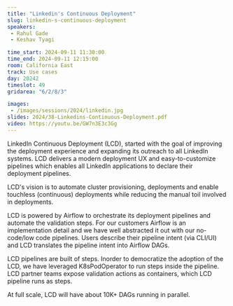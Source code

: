 ```yaml
---
title: "Linkedin's Continuous Deployment"
slug: linkedin-s-continuous-deployment
speakers:
 - Rahul Gade
 - Keshav Tyagi

time_start: 2024-09-11 11:30:00
time_end: 2024-09-11 12:15:00
room: California East
track: Use cases
day: 20242
timeslot: 49
gridarea: "6/2/8/3"

images: 
 - /images/sessions/2024/linkedin.jpg
slides: 2024/38-Linkedins-Continuous-Deployment.pdf
video: https://youtu.be/GW7n3E3c3Gg
---
```


LinkedIn Continuous Deployment (LCD), started with the goal of improving the deployment experience and expanding its outreach to all LinkedIn systems. LCD delivers a modern deployment UX and easy-to-customize pipelines which enables all LinkedIn applications to declare their deployment pipelines.
 
 
 
 LCD's vision is to automate cluster provisioning, deployments and enable touchless (continuous) deployments while reducing the manual toil involved in deployments.
 
 
 
 LCD is powered by Airflow to orchestrate its deployment pipelines and automate the validation steps. For our customers Airflow is an implementation detail and we have well abstracted it out with our no-code/low code pipelines. Users describe their pipeline intent (via CLI/UI) and LCD translates the pipeline intent into Airflow DAGs. 
 
 
 
 LCD pipelines are built of steps. Inorder to democratize the adoption of the LCD, we have leveraged K8sPodOperator to run steps inside the pipeline. LCD partner teams expose validation actions as containers, which LCD pipeline runs as steps. 
 
 
 
 At full scale, LCD will have about 10K+ DAGs running in parallel.